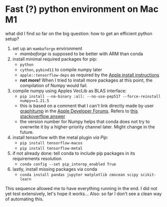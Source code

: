 # Fast (?) python environment on Mac M1

what did I find so far on the big question: how to get an efficient python setup?

1. set up an `mambaforge` environment
    - *mambaforge* is supposed to be better with ARM than conda 
1. install minimal required packages for pip:
    - `python`
    - `cython`, `pybind11` to compile numpy later
    - `apple::tensorflow-deps` as required by the [Apple install instructions](https://developer.apple.com/metal/tensorflow-plugin/)
    - **not more!** When I tried to install more packages at this point, the compilation of Numpy would fail.
1. compile numpy using Apples VecLib as BLAS interface:
    - `pip install --no-binary :all: --no-use-pep517 --force-reinstall numpy==1.21.5`
    - this is based on a comment that I can't link directly made by user [graphitump](https://developer.apple.com/forums/thread/695963) in the [Apple Developer Forums](https://developer.apple.com/forums/thread/695963). Refers to [this stackoverflow answer](https://stackoverflow.com/a/66536896)
    - the version number for Numpy helps that conda does not try to overwrite it by a higher-priority channel later. Might change in the future.
1. install tensorflow with the metal plugin *via Pip*:
    - `pip install tensorflow-macos`
    - `pip install tensorflow-metal`
1. if not already done: tell conda to include pip packages in its requirements resolution
    - `conda config --set pip_interop_enabled True`
1. lastly, install missing packages via conda
    - `conda install pandas jupyter matplotlib cmocean scipy scikit-learn`

This sequence allowed me to have everything running in the end. I did not yet test extensively, let's hope it works... Also: so far I don't see a clean way of automating this.

